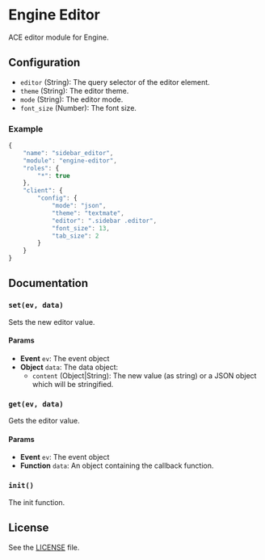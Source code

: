 Engine Editor
=============
ACE editor module for Engine.

## Configuration

 - `editor` (String): The query selector of the editor element.
 - `theme` (String): The editor theme.
 - `mode` (String): The editor mode.
 - `font_size` (Number): The font size.

### Example
```js
{
    "name": "sidebar_editor",
    "module": "engine-editor",
    "roles": {
        "*": true
    },
    "client": {
        "config": {
            "mode": "json",
            "theme": "textmate",
            "editor": ".sidebar .editor",
            "font_size": 13,
            "tab_size": 2
        }
    }
}
```

## Documentation
### `set(ev, data)`
Sets the new editor value.

#### Params
- **Event** `ev`: The event object
- **Object** `data`: The data object:
  - `content` (Object|String): The new value (as string) or a JSON object which will be stringified.

### `get(ev, data)`
Gets the editor value.

#### Params
- **Event** `ev`: The event object
- **Function** `data`: An object containing the callback function.

### `init()`
The init function.

## License
See the [LICENSE](./LICENSE) file.
